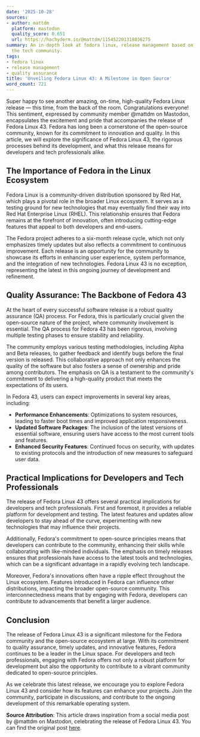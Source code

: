```yaml
---
date: '2025-10-28'
sources:
- author: mattdm
  platform: mastodon
  quality_score: 0.651
  url: https://hachyderm.io/@mattdm/115452201318036275
summary: An in-depth look at fedora linux, release management based on insights from
  the tech community.
tags:
- fedora linux
- release management
- quality assurance
title: 'Unveiling Fedora Linux 43: A Milestone in Open Source'
word_count: 721
---
```


Super happy to see another amazing, on-time, high-quality Fedora Linux release — this time, from the back of the room. Congratulations everyone! This sentiment, expressed by community member @mattdm on Mastodon, encapsulates the excitement and pride that accompanies the release of Fedora Linux 43. Fedora has long been a cornerstone of the open-source community, known for its commitment to innovation and quality. In this article, we will explore the significance of Fedora Linux 43, the rigorous processes behind its development, and what this release means for developers and tech professionals alike.

## The Importance of Fedora in the Linux Ecosystem

Fedora Linux is a community-driven distribution sponsored by Red Hat, which plays a pivotal role in the broader Linux ecosystem. It serves as a testing ground for new technologies that may eventually find their way into Red Hat Enterprise Linux (RHEL). This relationship ensures that Fedora remains at the forefront of innovation, often introducing cutting-edge features that appeal to both developers and end-users.

The Fedora project adheres to a six-month release cycle, which not only emphasizes timely updates but also reflects a commitment to continuous improvement. Each release is an opportunity for the community to showcase its efforts in enhancing user experience, system performance, and the integration of new technologies. Fedora Linux 43 is no exception, representing the latest in this ongoing journey of development and refinement.

## Quality Assurance: The Backbone of Fedora 43

At the heart of every successful software release is a robust quality assurance (QA) process. For Fedora, this is particularly crucial given the open-source nature of the project, where community involvement is essential. The QA process for Fedora 43 has been rigorous, involving multiple testing phases to ensure stability and reliability.

The community employs various testing methodologies, including Alpha and Beta releases, to gather feedback and identify bugs before the final version is released. This collaborative approach not only enhances the quality of the software but also fosters a sense of ownership and pride among contributors. The emphasis on QA is a testament to the community's commitment to delivering a high-quality product that meets the expectations of its users.

In Fedora 43, users can expect improvements in several key areas, including:

- **Performance Enhancements**: Optimizations to system resources, leading to faster boot times and improved application responsiveness.
- **Updated Software Packages**: The inclusion of the latest versions of essential software, ensuring users have access to the most current tools and features.
- **Enhanced Security Features**: Continued focus on security, with updates to existing protocols and the introduction of new measures to safeguard user data.

## Practical Implications for Developers and Tech Professionals

The release of Fedora Linux 43 offers several practical implications for developers and tech professionals. First and foremost, it provides a reliable platform for development and testing. The latest features and updates allow developers to stay ahead of the curve, experimenting with new technologies that may influence their projects.

Additionally, Fedora's commitment to open-source principles means that developers can contribute to the community, enhancing their skills while collaborating with like-minded individuals. The emphasis on timely releases ensures that professionals have access to the latest tools and technologies, which can be a significant advantage in a rapidly evolving tech landscape.

Moreover, Fedora's innovations often have a ripple effect throughout the Linux ecosystem. Features introduced in Fedora can influence other distributions, impacting the broader open-source community. This interconnectedness means that by engaging with Fedora, developers can contribute to advancements that benefit a larger audience.

## Conclusion

The release of Fedora Linux 43 is a significant milestone for the Fedora community and the open-source ecosystem at large. With its commitment to quality assurance, timely updates, and innovative features, Fedora continues to be a leader in the Linux space. For developers and tech professionals, engaging with Fedora offers not only a robust platform for development but also the opportunity to contribute to a vibrant community dedicated to open-source principles.

As we celebrate this latest release, we encourage you to explore Fedora Linux 43 and consider how its features can enhance your projects. Join the community, participate in discussions, and contribute to the ongoing development of this remarkable operating system.

**Source Attribution**: This article draws inspiration from a social media post by @mattdm on Mastodon, celebrating the release of Fedora Linux 43. You can find the original post [here](https://hachyderm.io/@mattdm/115452201318036275).
